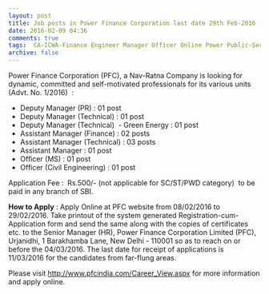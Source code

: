```yaml
---
layout: post
title: Job posts in Power Finance Corporation last date 29th Feb-2016   
date: 2016-02-09 04:36
comments: true
tags:  CA-ICWA-Finance Engineer Manager Officer Online Power Public-Sector Technical 
archive: false
---
```

Power Finance Corporation (PFC), a Nav-Ratna Company is looking for dynamic, committed and self-motivated professionals for its various units (Advt. No. 1/2016)  :

- Deputy Manager (PR) : 01 post
- Deputy Manager (Technical) : 01 post
- Deputy Manager (Technical)  - Green Energy : 01 post
- Assistant Manager (Finance) : 02 posts
- Assistant Manager (Technical) : 03 posts
- Assistant Manager : 01 post
- Officer (MS) : 01 post
- Officer (Civil Engineering) : 01 post

Application Fee :  Rs.500/- (not applicable for SC/ST/PWD category)  to be paid in any branch of SBI.


**How to Apply** : Apply Online at PFC website from 08/02/2016 to 29/02/2016. Take printout of the system generated Registration-cum-Application form and send the same along with the copies of certificates etc. to the Senior Manager (HR), Power Finance Corporation Limited (PFC), Urjanidhi, 1 Barakhamba Lane, New Delhi - 110001 so as to reach on or before the 04/03/2016. The last date for receipt of applications is 11/03/2016 for the candidates from far-flung areas.


Please visit <http://www.pfcindia.com/Career_View.aspx> for more information and apply online.




